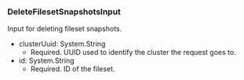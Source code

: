 ### DeleteFilesetSnapshotsInput
Input for deleting fileset snapshots.

- clusterUuid: System.String
  - Required. UUID used to identify the cluster the request goes to.
- id: System.String
  - Required. ID of the fileset.
